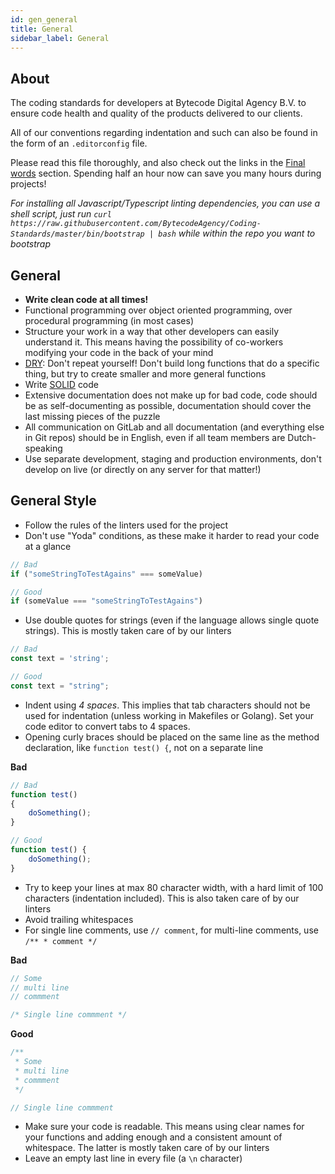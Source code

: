 ```yaml
---
id: gen_general
title: General
sidebar_label: General
---
```


## About

The coding standards for developers at Bytecode Digital Agency B.V. to ensure code health and quality of the products delivered to our clients.

All of our conventions regarding indentation and such can also be found in the form of an `.editorconfig` file.

Please read this file thoroughly, and also check out the links in the [Final words](#final-words) section. Spending half an hour now can save you many hours during projects!

*For installing all Javascript/Typescript linting dependencies, you can use a shell script, just run `curl https://raw.githubusercontent.com/BytecodeAgency/Coding-Standards/master/bin/bootstrap | bash` while within the repo you want to bootstrap*

## General

* **Write clean code at all times!**
* Functional programming over object oriented programming, over procedural programming (in most cases)
* Structure your work in a way that other developers can easily understand it. This means having the possibility of co-workers modifying your code in the back of your mind
* [DRY](https://en.wikipedia.org/wiki/Don%27t_repeat_yourself): Don't repeat yourself! Don't build long functions that do a specific thing, but try to create smaller and more general functions
* Write [SOLID](https://en.wikipedia.org/wiki/SOLID) code
* Extensive documentation does not make up for bad code, code should be as self-documenting as possible, documentation should cover the last missing pieces of the puzzle
* All communication on GitLab and all documentation (and everything else in Git repos) should be in English, even if all team members are Dutch-speaking
* Use separate development, staging and production environments, don't develop on live (or directly on any server for that matter!)

## General Style

* Follow the rules of the linters used for the project
* Don't use "Yoda" conditions, as these make it harder to read your code at a glance

```ts
// Bad
if ("someStringToTestAgains" === someValue)

// Good
if (someValue === "someStringToTestAgains")
```

* Use double quotes for strings (even if the language allows single quote strings). This is mostly taken care of by our linters

```ts
// Bad
const text = 'string';

// Good
const text = "string";
```


* Indent using *4 _spaces_*. This implies that tab characters should not be used for indentation (unless working in Makefiles or Golang). Set your code editor to convert tabs to 4 spaces.
* Opening curly braces should be placed on the same line as the method declaration, like `function test() {`, not on a separate line

**Bad**

```ts
// Bad
function test() 
{
    doSomething();
}

// Good
function test() {
    doSomething();
}
```

* Try to keep your lines at max 80 character width, with a hard limit of 100 characters (indentation included). This is also taken care of by our linters
* Avoid trailing whitespaces
* For single line comments, use `// comment`, for multi-line comments, use `/** * comment */`

**Bad**

```ts
// Some
// multi line 
// commment

/* Single line commment */
```

**Good**

```ts
/**
 * Some 
 * multi line 
 * commment
 */

// Single line commment
```

* Make sure your code is readable. This means using clear names for your functions and adding enough and a consistent amount of whitespace. The latter is mostly taken care of by our linters
* Leave an empty last line in every file (a `\n` character)

